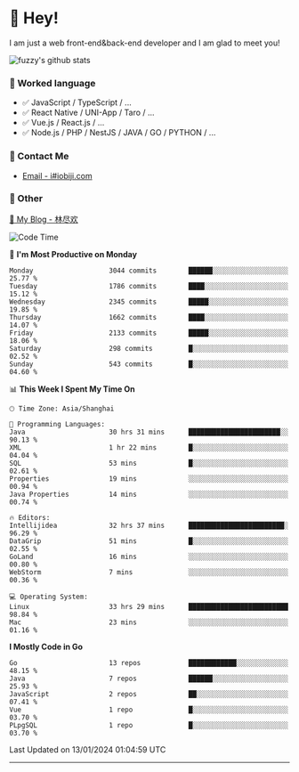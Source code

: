 # 👋 Hey!

I am just a web front-end&back-end developer and I am glad to meet you!

![fuzzy's github stats](https://github-readme-stats.vercel.app/api?username=JaydenForYou&&show_icons=true&&title_color=1abc9c&&icon_color=1abc9c)


### 📝 Worked language

- ✅ JavaScript / TypeScript / ...
- ✅ React Native / UNI-App / Taro / ...
- ✅ Vue.js / React.js / ...
- ✅ Node.js / PHP / NestJS / JAVA / GO / PYTHON / ...

### 📮 Contact Me

- [Email - i#iobiji.com](mailto:i@iobiji.com)


### 🤪 Other

[📌 My Blog - 林尽欢](https://iobiji.com)

<!--START_SECTION:waka-->
![Code Time](http://img.shields.io/badge/Code%20Time-64%20hrs%204%20mins-blue)

📅 **I'm Most Productive on Monday** 

```text
Monday                   3044 commits        ██████░░░░░░░░░░░░░░░░░░░   25.77 % 
Tuesday                  1786 commits        ████░░░░░░░░░░░░░░░░░░░░░   15.12 % 
Wednesday                2345 commits        █████░░░░░░░░░░░░░░░░░░░░   19.85 % 
Thursday                 1662 commits        ████░░░░░░░░░░░░░░░░░░░░░   14.07 % 
Friday                   2133 commits        █████░░░░░░░░░░░░░░░░░░░░   18.06 % 
Saturday                 298 commits         █░░░░░░░░░░░░░░░░░░░░░░░░   02.52 % 
Sunday                   543 commits         █░░░░░░░░░░░░░░░░░░░░░░░░   04.60 % 
```


📊 **This Week I Spent My Time On** 

```text
🕑︎ Time Zone: Asia/Shanghai

💬 Programming Languages: 
Java                     30 hrs 31 mins      ███████████████████████░░   90.13 % 
XML                      1 hr 22 mins        █░░░░░░░░░░░░░░░░░░░░░░░░   04.04 % 
SQL                      53 mins             █░░░░░░░░░░░░░░░░░░░░░░░░   02.61 % 
Properties               19 mins             ░░░░░░░░░░░░░░░░░░░░░░░░░   00.94 % 
Java Properties          14 mins             ░░░░░░░░░░░░░░░░░░░░░░░░░   00.74 % 

🔥 Editors: 
Intellijidea             32 hrs 37 mins      ████████████████████████░   96.29 % 
DataGrip                 51 mins             █░░░░░░░░░░░░░░░░░░░░░░░░   02.55 % 
GoLand                   16 mins             ░░░░░░░░░░░░░░░░░░░░░░░░░   00.80 % 
WebStorm                 7 mins              ░░░░░░░░░░░░░░░░░░░░░░░░░   00.36 % 

💻 Operating System: 
Linux                    33 hrs 29 mins      █████████████████████████   98.84 % 
Mac                      23 mins             ░░░░░░░░░░░░░░░░░░░░░░░░░   01.16 % 
```

**I Mostly Code in Go** 

```text
Go                       13 repos            ████████████░░░░░░░░░░░░░   48.15 % 
Java                     7 repos             ██████░░░░░░░░░░░░░░░░░░░   25.93 % 
JavaScript               2 repos             ██░░░░░░░░░░░░░░░░░░░░░░░   07.41 % 
Vue                      1 repo              █░░░░░░░░░░░░░░░░░░░░░░░░   03.70 % 
PLpgSQL                  1 repo              █░░░░░░░░░░░░░░░░░░░░░░░░   03.70 % 
```




 Last Updated on 13/01/2024 01:04:59 UTC
<!--END_SECTION:waka-->
---
